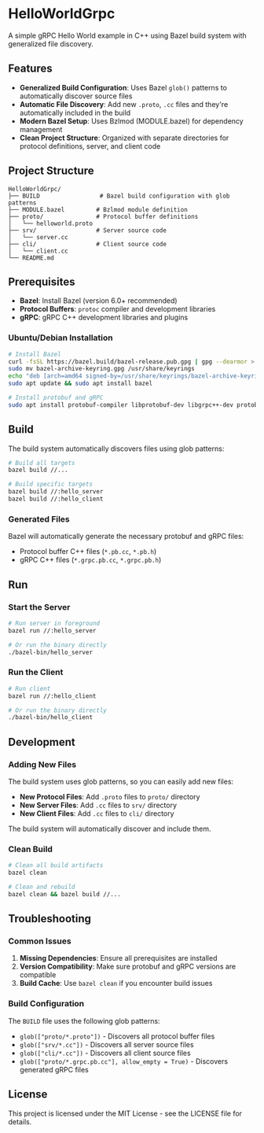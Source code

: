 # HelloWorldGrpc

A simple gRPC Hello World example in C++ using Bazel build system with generalized file discovery.

## Features

- **Generalized Build Configuration**: Uses Bazel `glob()` patterns to automatically discover source files
- **Automatic File Discovery**: Add new `.proto`, `.cc` files and they're automatically included in the build
- **Modern Bazel Setup**: Uses Bzlmod (MODULE.bazel) for dependency management
- **Clean Project Structure**: Organized with separate directories for protocol definitions, server, and client code

## Project Structure

```
HelloWorldGrpc/
├── BUILD                 # Bazel build configuration with glob patterns
├── MODULE.bazel         # Bzlmod module definition
├── proto/               # Protocol buffer definitions
│   └── helloworld.proto
├── srv/                 # Server source code
│   └── server.cc
├── cli/                 # Client source code
│   └── client.cc
└── README.md
```

## Prerequisites

- **Bazel**: Install Bazel (version 6.0+ recommended)
- **Protocol Buffers**: `protoc` compiler and development libraries
- **gRPC**: gRPC C++ development libraries and plugins

### Ubuntu/Debian Installation

```bash
# Install Bazel
curl -fsSL https://bazel.build/bazel-release.pub.gpg | gpg --dearmor > bazel-archive-keyring.gpg
sudo mv bazel-archive-keyring.gpg /usr/share/keyrings
echo "deb [arch=amd64 signed-by=/usr/share/keyrings/bazel-archive-keyring.gpg] https://storage.googleapis.com/bazel-apt stable jdk1.8" | sudo tee /etc/apt/sources.list.d/bazel.list
sudo apt update && sudo apt install bazel

# Install protobuf and gRPC
sudo apt install protobuf-compiler libprotobuf-dev libgrpc++-dev protobuf-compiler-grpc
```

## Build

The build system automatically discovers files using glob patterns:

```bash
# Build all targets
bazel build //...

# Build specific targets
bazel build //:hello_server
bazel build //:hello_client
```

### Generated Files

Bazel will automatically generate the necessary protobuf and gRPC files:
- Protocol buffer C++ files (`*.pb.cc`, `*.pb.h`)
- gRPC C++ files (`*.grpc.pb.cc`, `*.grpc.pb.h`)

## Run

### Start the Server

```bash
# Run server in foreground
bazel run //:hello_server

# Or run the binary directly
./bazel-bin/hello_server
```

### Run the Client

```bash
# Run client
bazel run //:hello_client

# Or run the binary directly
./bazel-bin/hello_client
```

## Development

### Adding New Files

The build system uses glob patterns, so you can easily add new files:

- **New Protocol Files**: Add `.proto` files to `proto/` directory
- **New Server Files**: Add `.cc` files to `srv/` directory  
- **New Client Files**: Add `.cc` files to `cli/` directory

The build system will automatically discover and include them.

### Clean Build

```bash
# Clean all build artifacts
bazel clean

# Clean and rebuild
bazel clean && bazel build //...
```

## Troubleshooting

### Common Issues

1. **Missing Dependencies**: Ensure all prerequisites are installed
2. **Version Compatibility**: Make sure protobuf and gRPC versions are compatible
3. **Build Cache**: Use `bazel clean` if you encounter build issues

### Build Configuration

The `BUILD` file uses the following glob patterns:
- `glob(["proto/*.proto"])` - Discovers all protocol buffer files
- `glob(["srv/*.cc"])` - Discovers all server source files
- `glob(["cli/*.cc"])` - Discovers all client source files
- `glob(["proto/*.grpc.pb.cc"], allow_empty = True)` - Discovers generated gRPC files

## License

This project is licensed under the MIT License - see the LICENSE file for details.
